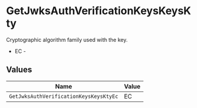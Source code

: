 # GetJwksAuthVerificationKeysKeysKty

Cryptographic algorithm family used with the key.
* EC - 


## Values

| Name                                   | Value                                  |
| -------------------------------------- | -------------------------------------- |
| `GetJwksAuthVerificationKeysKeysKtyEc` | EC                                     |